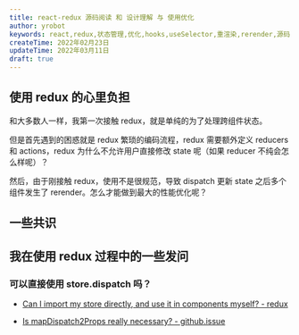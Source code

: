 ```yaml
---
title: react-redux 源码阅读 和 设计理解 与 使用优化
author: yrobot
keywords: react,redux,状态管理,优化,hooks,useSelector,重渲染,rerender,源码
createTime: 2022年02月23日
updateTime: 2022年03月11日
draft: true
---
```


## 使用 redux 的心里负担

和大多数人一样，我第一次接触 redux，就是单纯的为了处理跨组件状态。

但是首先遇到的困惑就是 redux 繁琐的编码流程，redux 需要额外定义 reducers 和 actions，redux 为什么不允许用户直接修改 state 呢（如果 reducer 不纯会怎么样呢）？

然后，由于刚接触 redux，使用不是很规范，导致 dispatch 更新 state 之后多个组件发生了 rerender。怎么才能做到最大的性能优化呢？

## 一些共识

## 我在使用 redux 过程中的一些发问

### 可以直接使用 store.dispatch 吗？

- [Can I import my store directly, and use it in components myself? - redux](https://redux.js.org/faq/store-setup#can-or-should-i-create-multiple-stores-can-i-import-my-store-directly-and-use-it-in-components-myself)

- [Is mapDispatch2Props really necessary? - github.issue ](https://github.com/reduxjs/react-redux/issues/1026#issuecomment-424715225)
